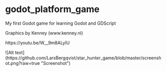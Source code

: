# godot_platform_game
My first Godot game for learning Godot and GDScript
<p>
Graphics by Kenney (www.kenney.nl)
<p>
https://youtu.be/W__9m8ALyIU
<p>
![Alt text](https://github.com/LarsBergqvist/star_hunter_game/blob/master/screenshot.png?raw=true "Screenshot")
<p>
 
